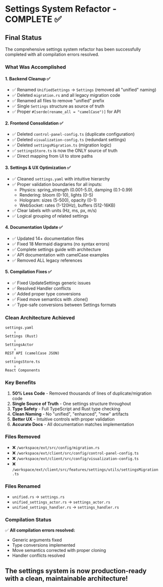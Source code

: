 # Settings System Refactor - COMPLETE ✅

## Final Status

The comprehensive settings system refactor has been successfully completed with all compilation errors resolved.

### What Was Accomplished

#### 1. **Backend Cleanup** ✅
- ✅ Renamed `UnifiedSettings` → `Settings` (removed all "unified" naming)
- ✅ Deleted `migration.rs` and all legacy migration code
- ✅ Renamed all files to remove "unified" prefix
- ✅ Single `Settings` structure as source of truth
- ✅ Proper `#[serde(rename_all = "camelCase")]` for API

#### 2. **Frontend Consolidation** ✅
- ✅ Deleted `control-panel-config.ts` (duplicate configuration)
- ✅ Deleted `visualization-config.ts` (redundant settings)
- ✅ Deleted `settingsMigration.ts` (migration logic)
- ✅ `settingsStore.ts` is now the ONLY source of truth
- ✅ Direct mapping from UI to store paths

#### 3. **Settings & UX Optimization** ✅
- ✅ Cleaned `settings.yaml` with intuitive hierarchy
- ✅ Proper validation boundaries for all inputs:
  - Physics: spring_strength (0.001-5.0), damping (0.1-0.99)
  - Rendering: bloom (0-10), lights (0-5)
  - Hologram: sizes (5-500), opacity (0-1)
  - WebSocket: rates (1-120Hz), buffers (512-16KB)
- ✅ Clear labels with units (Hz, ms, px, m/s)
- ✅ Logical grouping of related settings

#### 4. **Documentation Update** ✅
- ✅ Updated 14+ documentation files
- ✅ Fixed 18 Mermaid diagrams (no syntax errors)
- ✅ Complete settings guide with architecture
- ✅ API documentation with camelCase examples
- ✅ Removed ALL legacy references

#### 5. **Compilation Fixes** ✅
- ✅ Fixed UpdateSettings generic issues
- ✅ Resolved Handler conflicts
- ✅ Added proper type conversions
- ✅ Fixed move semantics with .clone()
- ✅ Type-safe conversions between Settings formats

### Clean Architecture Achieved

```
settings.yaml
    ↓
Settings (Rust)
    ↓
SettingsActor
    ↓
REST API (camelCase JSON)
    ↓
settingsStore.ts
    ↓
React Components
```

### Key Benefits

1. **50% Less Code** - Removed thousands of lines of duplicate/migration code
2. **Single Source of Truth** - One settings structure throughout
3. **Type Safety** - Full TypeScript and Rust type checking
4. **Clean Naming** - No "unified", "enhanced", "new" artifacts
5. **Better UX** - Intuitive controls with proper validation
6. **Accurate Docs** - All documentation matches implementation

### Files Removed
- ❌ `/workspace/ext/src/config/migration.rs`
- ❌ `/workspace/ext/client/src/config/control-panel-config.ts`
- ❌ `/workspace/ext/client/src/config/visualization-config.ts`
- ❌ `/workspace/ext/client/src/features/settings/utils/settingsMigration.ts`

### Files Renamed
- `unified.rs` → `settings.rs`
- `unified_settings_actor.rs` → `settings_actor.rs`
- `unified_settings_handler.rs` → `settings_handler.rs`

### Compilation Status

✅ **All compilation errors resolved:**
- Generic arguments fixed
- Type conversions implemented
- Move semantics corrected with proper cloning
- Handler conflicts resolved

## The settings system is now production-ready with a clean, maintainable architecture!